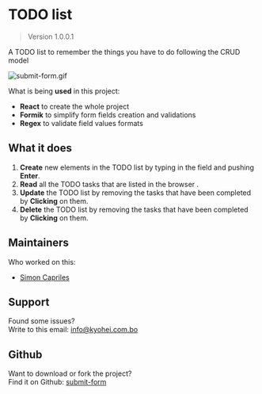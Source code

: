 # TODO list

> Version 1.0.0.1

A TODO list to remember the things you have to do following the CRUD model

![submit-form.gif](./src/submit-form.gif)

What is being **used** in this project:
- **React** to create the whole project
- **Formik** to simplify form fields creation and validations
- **Regex** to validate field values formats

## What it does

1. **Create** new elements in the TODO list by typing in the field and pushing **Enter**.
2. **Read** all the TODO tasks that are listed in the browser .
3. **Update** the TODO list by removing the tasks that have been completed by **Clicking** on them.
4. **Delete** the TODO list by removing the tasks that have been completed by **Clicking** on them.

## Maintainers
Who worked on this:
- [Simon Capriles](https://simoncapriles.github.io/)

## Support

Found some issues?  
Write to this email: <a href="mailto:info@kyohei.com.bo"><i class="font-icon icon-envelope"></i>info@kyohei.com.bo</a>

## Github

Want to download or fork the project?  
Find it on Github: [submit-form](https://github.com/SimonCapriles/submit-form)